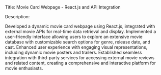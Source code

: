 Title: Movie Card Webpage - React.js and API Integration

Description:

Developed a dynamic movie card webpage using React.js, integrated with external movie APIs for real-time data retrieval and display.
Implemented a user-friendly interface allowing users to explore an extensive movie database with customizable search options for genre, release date, and cast.
Enhanced user experience with engaging visual representations, including dynamic movie posters and trailers. Established seamless integration with third-party 
services for accessing external movie reviews and related content, creating a comprehensive and interactive platform for movie enthusiasts.
